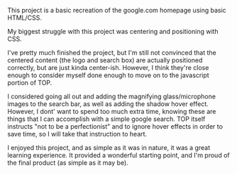 This project is a basic recreation of the google.com homepage using basic HTML/CSS. 

My biggest struggle with this project was centering and positioning with CSS. 

I've pretty much finished the project, but I'm still not convinced that the centered content (the logo and search box) are actually positioned correctly, but are just kinda center-ish. However, I think they're close enough to consider myself done enough to move on to the javascript portion of TOP.

I considered going all out and adding the magnifying glass/microphone images to the search bar, as well as adding the shadow hover effect. However, I dont' want to spend too much extra time, knowing these are things that I can accomplish with a simple google search. TOP itself instructs "not to be a perfectionist" and to ignore hover effects in order to save time, so I will take that instruction to heart.

I enjoyed this project, and as simple as it was in nature, it was a great learning experience. It provided a wonderful starting point, and I'm proud of the final product (as simple as it may be).